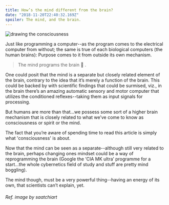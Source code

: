 ```yaml
---
title: How’s the mind different from the brain?
date: "2018-11-20T22:40:32.169Z"
spoiler: The mind, and the brain.
---
```


![drawing the consciousness](https://www.dropbox.com/s/td2epunpedk73hi/mind.jpg?raw=1)

Just like programming a computer--as the program comes to the electrical computer from without; the same is true of each biological computers (the human brains): Purpose comes to it from outside its own mechanism.

> The mind programs the brain 🧠 .

One could posit that the mind is a separate but closely related element of the brain, contrary to the idea that it’s merely a function of the brain. This could be backed by with scientific findings that could be surmised, viz., in the brain there’s an amazing automatic sensory and motor computer that utilizes the conditioned reflexes--taking them as input signals for processing.

But humans are more than that...we possess some sort of a higher brain mechanism that is closely related to what we’ve come to know as consciousness or spirit or the mind.

The fact that you’re aware of spending time to read this article is simply what 'consciousness' is about.

Now that the mind can be seen as a separate--although still very related to the brain, perhaps changing ones mindset could be a way of reprogramming the brain (Google the ‘CIA MK ultra’ programme for a start...the whole cybernetics field of study and stuff are pretty mind boggling).

The mind though, must be a very powerful thing--having an energy of its own, that scientists can’t explain, yet.


###### Ref. image by saatchiart 
